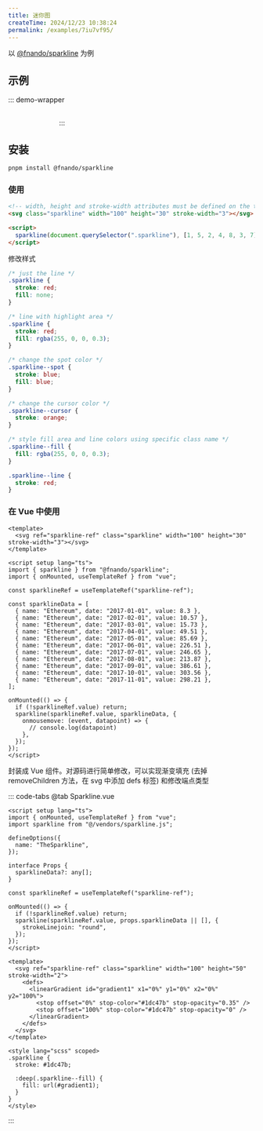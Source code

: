 ```yaml
---
title: 迷你图
createTime: 2024/12/23 10:38:24
permalink: /examples/7iu7vf95/
---
```


以 [@fnando/sparkline](https://github.com/fnando/sparkline) 为例

## 示例

::: demo-wrapper

<script setup lang="ts">
import sparkline from "@source/components/sparkline.js";
import { onMounted, useTemplateRef } from "vue";

const sparklineRef = useTemplateRef("sparkline-ref");

const sparklineData = [
  { name: "Ethereum", date: "2017-01-01", value: 8.3 },
  { name: "Ethereum", date: "2017-02-01", value: 10.57 },
  { name: "Ethereum", date: "2017-03-01", value: 15.73 },
  { name: "Ethereum", date: "2017-04-01", value: 49.51 },
  { name: "Ethereum", date: "2017-05-01", value: 85.69 },
  { name: "Ethereum", date: "2017-06-01", value: 226.51 },
  { name: "Ethereum", date: "2017-07-01", value: 246.65 },
  { name: "Ethereum", date: "2017-08-01", value: 213.87 },
  { name: "Ethereum", date: "2017-09-01", value: 386.61 },
  { name: "Ethereum", date: "2017-10-01", value: 303.56 },
  { name: "Ethereum", date: "2017-11-01", value: 298.21 },
];

onMounted(() => {
  if (!sparklineRef.value) return;
  sparkline(sparklineRef.value, sparklineData, {
    onmousemove: (event, datapoint) => {
      // console.log(datapoint)
    },
  });
});
</script>

<svg ref="sparkline-ref" class="sparkline" width="100" height="30" stroke-width="2" stroke="blue" fill="rgba(0, 0, 255, .2)"></svg>
:::

## 安装

```sh
pnpm install @fnando/sparkline
```

### 使用

```html
<!-- width, height and stroke-width attributes must be defined on the target SVG -->
<svg class="sparkline" width="100" height="30" stroke-width="3"></svg>

<script>
  sparkline(document.querySelector(".sparkline"), [1, 5, 2, 4, 8, 3, 7]);
</script>
```

修改样式

```css
/* just the line */
.sparkline {
  stroke: red;
  fill: none;
}

/* line with highlight area */
.sparkline {
  stroke: red;
  fill: rgba(255, 0, 0, 0.3);
}

/* change the spot color */
.sparkline--spot {
  stroke: blue;
  fill: blue;
}

/* change the cursor color */
.sparkline--cursor {
  stroke: orange;
}

/* style fill area and line colors using specific class name */
.sparkline--fill {
  fill: rgba(255, 0, 0, 0.3);
}

.sparkline--line {
  stroke: red;
}
```

### 在 Vue 中使用

```vue
<template>
  <svg ref="sparkline-ref" class="sparkline" width="100" height="30" stroke-width="3"></svg>
</template>

<script setup lang="ts">
import { sparkline } from "@fnando/sparkline";
import { onMounted, useTemplateRef } from "vue";

const sparklineRef = useTemplateRef("sparkline-ref");

const sparklineData = [
  { name: "Ethereum", date: "2017-01-01", value: 8.3 },
  { name: "Ethereum", date: "2017-02-01", value: 10.57 },
  { name: "Ethereum", date: "2017-03-01", value: 15.73 },
  { name: "Ethereum", date: "2017-04-01", value: 49.51 },
  { name: "Ethereum", date: "2017-05-01", value: 85.69 },
  { name: "Ethereum", date: "2017-06-01", value: 226.51 },
  { name: "Ethereum", date: "2017-07-01", value: 246.65 },
  { name: "Ethereum", date: "2017-08-01", value: 213.87 },
  { name: "Ethereum", date: "2017-09-01", value: 386.61 },
  { name: "Ethereum", date: "2017-10-01", value: 303.56 },
  { name: "Ethereum", date: "2017-11-01", value: 298.21 },
];

onMounted(() => {
  if (!sparklineRef.value) return;
  sparkline(sparklineRef.value, sparklineData, {
    onmousemove: (event, datapoint) => {
      // console.log(datapoint)
    },
  });
});
</script>
```

封装成 Vue 组件。对源码进行简单修改，可以实现渐变填充 (去掉 removeChildren 方法，在 svg 中添加 defs 标签) 和修改端点类型

::: code-tabs
@tab Sparkline.vue

```vue :collapsed-lines
<script setup lang="ts">
import { onMounted, useTemplateRef } from "vue";
import sparkline from "@/vendors/sparkline.js";

defineOptions({
  name: "TheSparkline",
});

interface Props {
  sparklineData?: any[];
}

const sparklineRef = useTemplateRef("sparkline-ref");

onMounted(() => {
  if (!sparklineRef.value) return;
  sparkline(sparklineRef.value, props.sparklineData || [], {
    strokeLinejoin: "round",
  });
});
</script>

<template>
  <svg ref="sparkline-ref" class="sparkline" width="100" height="50" stroke-width="2">
    <defs>
      <linearGradient id="gradient1" x1="0%" y1="0%" x2="0%" y2="100%">
        <stop offset="0%" stop-color="#1dc47b" stop-opacity="0.35" />
        <stop offset="100%" stop-color="#1dc47b" stop-opacity="0" />
      </linearGradient>
    </defs>
  </svg>
</template>

<style lang="scss" scoped>
.sparkline {
  stroke: #1dc47b;

  :deep(.sparkline--fill) {
    fill: url(#gradient1);
  }
}
</style>
```

:::
